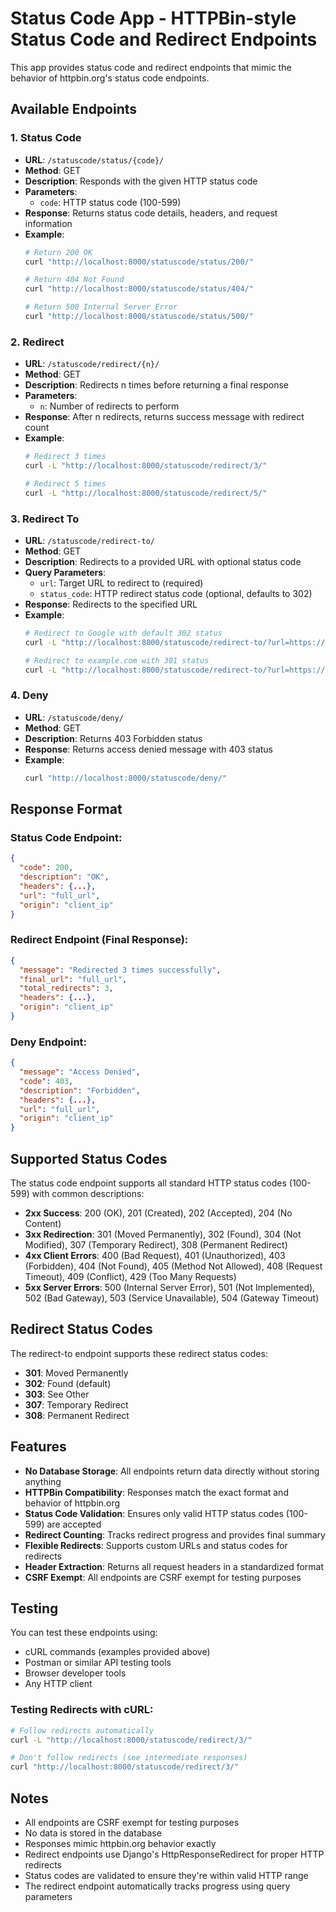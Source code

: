 # Status Code App - HTTPBin-style Status Code and Redirect Endpoints

This app provides status code and redirect endpoints that mimic the behavior of httpbin.org's status code endpoints.

## Available Endpoints

### 1. Status Code
- **URL**: `/statuscode/status/{code}/`
- **Method**: GET
- **Description**: Responds with the given HTTP status code
- **Parameters**:
  - `code`: HTTP status code (100-599)
- **Response**: Returns status code details, headers, and request information
- **Example**: 
  ```bash
  # Return 200 OK
  curl "http://localhost:8000/statuscode/status/200/"
  
  # Return 404 Not Found
  curl "http://localhost:8000/statuscode/status/404/"
  
  # Return 500 Internal Server Error
  curl "http://localhost:8000/statuscode/status/500/"
  ```

### 2. Redirect
- **URL**: `/statuscode/redirect/{n}/`
- **Method**: GET
- **Description**: Redirects n times before returning a final response
- **Parameters**:
  - `n`: Number of redirects to perform
- **Response**: After n redirects, returns success message with redirect count
- **Example**: 
  ```bash
  # Redirect 3 times
  curl -L "http://localhost:8000/statuscode/redirect/3/"
  
  # Redirect 5 times
  curl -L "http://localhost:8000/statuscode/redirect/5/"
  ```

### 3. Redirect To
- **URL**: `/statuscode/redirect-to/`
- **Method**: GET
- **Description**: Redirects to a provided URL with optional status code
- **Query Parameters**:
  - `url`: Target URL to redirect to (required)
  - `status_code`: HTTP redirect status code (optional, defaults to 302)
- **Response**: Redirects to the specified URL
- **Example**: 
  ```bash
  # Redirect to Google with default 302 status
  curl -L "http://localhost:8000/statuscode/redirect-to/?url=https://google.com"
  
  # Redirect to example.com with 301 status
  curl -L "http://localhost:8000/statuscode/redirect-to/?url=https://example.com&status_code=301"
  ```

### 4. Deny
- **URL**: `/statuscode/deny/`
- **Method**: GET
- **Description**: Returns 403 Forbidden status
- **Response**: Returns access denied message with 403 status
- **Example**: 
  ```bash
  curl "http://localhost:8000/statuscode/deny/"
  ```

## Response Format

### Status Code Endpoint:
```json
{
  "code": 200,
  "description": "OK",
  "headers": {...},
  "url": "full_url",
  "origin": "client_ip"
}
```

### Redirect Endpoint (Final Response):
```json
{
  "message": "Redirected 3 times successfully",
  "final_url": "full_url",
  "total_redirects": 3,
  "headers": {...},
  "origin": "client_ip"
}
```

### Deny Endpoint:
```json
{
  "message": "Access Denied",
  "code": 403,
  "description": "Forbidden",
  "headers": {...},
  "url": "full_url",
  "origin": "client_ip"
}
```

## Supported Status Codes

The status code endpoint supports all standard HTTP status codes (100-599) with common descriptions:

- **2xx Success**: 200 (OK), 201 (Created), 202 (Accepted), 204 (No Content)
- **3xx Redirection**: 301 (Moved Permanently), 302 (Found), 304 (Not Modified), 307 (Temporary Redirect), 308 (Permanent Redirect)
- **4xx Client Errors**: 400 (Bad Request), 401 (Unauthorized), 403 (Forbidden), 404 (Not Found), 405 (Method Not Allowed), 408 (Request Timeout), 409 (Conflict), 429 (Too Many Requests)
- **5xx Server Errors**: 500 (Internal Server Error), 501 (Not Implemented), 502 (Bad Gateway), 503 (Service Unavailable), 504 (Gateway Timeout)

## Redirect Status Codes

The redirect-to endpoint supports these redirect status codes:
- **301**: Moved Permanently
- **302**: Found (default)
- **303**: See Other
- **307**: Temporary Redirect
- **308**: Permanent Redirect

## Features

- **No Database Storage**: All endpoints return data directly without storing anything
- **HTTPBin Compatibility**: Responses match the exact format and behavior of httpbin.org
- **Status Code Validation**: Ensures only valid HTTP status codes (100-599) are accepted
- **Redirect Counting**: Tracks redirect progress and provides final summary
- **Flexible Redirects**: Supports custom URLs and status codes for redirects
- **Header Extraction**: Returns all request headers in a standardized format
- **CSRF Exempt**: All endpoints are CSRF exempt for testing purposes

## Testing

You can test these endpoints using:
- cURL commands (examples provided above)
- Postman or similar API testing tools
- Browser developer tools
- Any HTTP client

### Testing Redirects with cURL:
```bash
# Follow redirects automatically
curl -L "http://localhost:8000/statuscode/redirect/3/"

# Don't follow redirects (see intermediate responses)
curl "http://localhost:8000/statuscode/redirect/3/"
```

## Notes

- All endpoints are CSRF exempt for testing purposes
- No data is stored in the database
- Responses mimic httpbin.org behavior exactly
- Redirect endpoints use Django's HttpResponseRedirect for proper HTTP redirects
- Status codes are validated to ensure they're within valid HTTP range
- The redirect endpoint automatically tracks progress using query parameters
